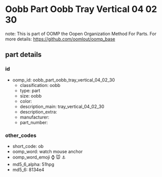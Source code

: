 # Oobb Part Oobb Tray Vertical 04 02 30  

note: This is part of OOMP the Oopen Organization Method For Parts. For more details: https://github.com/oomlout/oomp_base

##  part details





### id
* oomp_id: oobb_part_oobb_tray_vertical_04_02_30
  * classification: oobb
  * type: part
  * size: oobb
  * color: 
  * description_main: tray_vertical_04_02_30
  * description_extra: 
  * manufacturer: 
  * part_number: 

### other_codes
* short_code: ob
* oomp_word: watch mouse anchor
* oomp_word_emoji :watch: :mouse: :anchor:
* md5_6_alpha: 51hpg
* md5_6: 8134e4